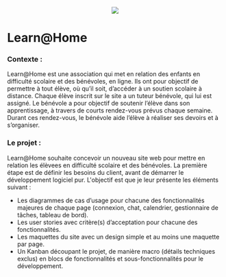 <p align="center">
  <img src="https://user.oc-static.com/upload/2020/08/16/15975912807474_Screen%20Shot%202020-08-16%20at%2017.19.38.png">
</p>

# Learn@Home

### Contexte :
Learn@Home est une association qui met en relation des enfants en difficulté scolaire et des bénévoles, en ligne. Ils ont pour objectif de permettre à tout élève, où qu’il soit, d’accéder à un soutien scolaire à distance. Chaque élève inscrit sur le site a un tuteur bénévole, qui lui est assigné. Le bénévole a pour objectif de soutenir l’élève dans son apprentissage, à travers de courts rendez-vous prévus chaque semaine. Durant ces rendez-vous, le bénévole aide l’élève à réaliser ses devoirs et à s’organiser.

### Le projet : 
Learn@Home souhaite concevoir un nouveau site web pour mettre en relation les élèvees en difficulté scolaire et des bénévoles.
La première étape est de définir les besoins du client, avant de démarrer le développement logiciel pur.
L'objectif est que je leur présente les éléments suivant :

- Les diagrammes de cas d’usage pour chacune des fonctionnalités majeures de chaque page (connexion, chat, calendrier, gestionnaire de tâches, tableau de bord).
- Les user stories avec critère(s) d’acceptation pour chacune des fonctionnalités.
- Les maquettes du site avec un design simple et au moins une maquette par page.
- Un Kanban découpant le projet, de manière macro (détails techniques exclus) en blocs de fonctionnalités et sous-fonctionnalités pour le développement. 

